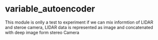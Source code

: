# variable_autoencoder

This module is onlly a test to experiment if we can mix informtion of LIDAR and steroe camera, LIDAR data is represented as image and concatenated with deep image form stereo Camera


